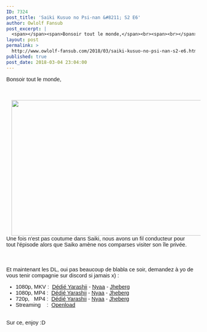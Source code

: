 ```yaml
---
ID: 7324
post_title: 'Saiki Kusuo no Psi-nan &#8211; S2 E6'
author: Owlolf Fansub
post_excerpt: |
  <span></span><span>Bonsoir tout le monde,</span><br><span><br></span><br><div><a href="https://1.bp.blogspot.com/-jshL70qvr3Y/WpxWx8r93CI/AAAAAAAADug/IGf_F_NanQojfKKGDgD5yOZcZyWGH3OSwCLcBGAs/s1600/The%2BDisastrous%2BLife%2Bof%2BSaiki%2BK.%2BS02E06%2B%255B1080p%255D_001_3366.png"><img border="0" height="360" src="https://1.bp.blogspot.com/-jshL70qvr3Y/WpxWx8r93CI/AAAAAAAADug/IGf_F_NanQojfKKGDgD5yOZcZyWGH3OSwCLcBGAs/s640/The%2BDisastrous%2BLife%2Bof%2BSaiki%2BK.%2BS02E06%2B%255B1080p%255D_001_3366.png" width="640"></a></div><span>Une fois n'est pas coutume dans Saiki, nous avons un fil conducteur pour tout l'&eacute;pisode alors que Saiko am&egrave;ne nos comparses visiter son &icirc;le priv&eacute;e.</span><br><span></span><br><div><span><br></span></div><span></span><br><div><span>Et maintenant les DL, oui pas beaucoup de blabla ce soir, demandez &agrave; yo de vous tenir compagnie sur discord si jamais x) :</span></div><span></span><div></div><span><a name="more"></a><ul><li><span>1080p, MKV : &nbsp;<a href="https://ddl.yarashii.fr/Animes/Saiki%20Kusuo/Saison%202/FHD10/%5BYarashii%20-%20Owlolf%5D%20Saiki%20Kusuo%20no%20%CE%A8-nan%20S2%2006%20-%20FHD%2010%20bits.mkv">D&eacute;di&eacute; Yarashii</a> - <a href="https://nyaa.si/view/1012307">Nyaa</a> - <a href="http://jheberg.net/captcha/yarashii-owlolf-saiki-kusuo-no-psi-nan-s2-06-fhd-1/">Jheberg</a></span></li><li><span>1080p, MP4 :</span>&nbsp;&nbsp;<a href="https://ddl.yarashii.fr/Animes/Saiki%20Kusuo/Saison%202/FHD8/%5BYarashii%20-%20Owlolf%5D%20Saiki%20Kusuo%20no%20%CE%A8-nan%20S2%2006%20-%20FHD%208%20bits.mp4">D&eacute;di&eacute; Yarashii</a> - <a href="https://nyaa.si/view/1012306">Nyaa</a> - <a href="http://jheberg.net/captcha/yarashii-owlolf-saiki-kusuo-no-psi-nan-s2-06-fhd-8/">Jheberg</a></li><li><span>720p, &nbsp; MP4 :</span>&nbsp;&nbsp;<a href="https://ddl.yarashii.fr/Animes/Saiki%20Kusuo/Saison%202/HD8/%5BYarashii%20-%20Owlolf%5D%20Saiki%20Kusuo%20no%20%CE%A8-nan%20S2%2006%20-%20HD%208%20bits.mp4">D&eacute;di&eacute; Yarashii</a> - <a href="https://nyaa.si/view/1012305">Nyaa</a> - <a href="http://jheberg.net/captcha/yarashii-owlolf-saiki-kusuo-no-psi-nan-s2-06-hd-8/">Jheberg</a></li><li><span>Streaming &nbsp; &nbsp;: &nbsp;<a href="https://openload.co/embed/2_g54HyeH4E/%5BYarashii_-_Owlolf%5D_Saiki_Kusuo_no_%CE%A8-nan_S2_-_06_VOSTFR_%281920x1080_x264_AAC_8_bits%29.mp4">Openload</a></span></li></ul><br><div>Sur ce, enjoy :D</div></span>
layout: post
permalink: >
  http://www.owlolf-fansub.com/2018/03/saiki-kusuo-no-psi-nan-s2-e6.html
published: true
post_date: 2018-03-04 23:04:00
---
```

<span style="font-family: &quot;arial&quot; , &quot;helvetica&quot; , sans-serif; font-size: 11pt;"></span><span style="font-family: &quot;arial&quot; , &quot;helvetica&quot; , sans-serif; font-size: 11pt;">Bonsoir tout le monde,</span><br /><span style="font-family: &quot;arial&quot; , &quot;helvetica&quot; , sans-serif; font-size: 11pt;"><br /></span><br /><div class="separator" style="clear: both; text-align: center;"><a href="https://1.bp.blogspot.com/-jshL70qvr3Y/WpxWx8r93CI/AAAAAAAADug/IGf_F_NanQojfKKGDgD5yOZcZyWGH3OSwCLcBGAs/s1600/The%2BDisastrous%2BLife%2Bof%2BSaiki%2BK.%2BS02E06%2B%255B1080p%255D_001_3366.png" imageanchor="1" style="margin-left: 1em; margin-right: 1em;"><img border="0" data-original-height="900" data-original-width="1600" height="360" src="https://united-subs.dearclouds.com/wp-content/uploads/2018/05/d077c77df83c37458aa45c8a8bd9472e.jpg" width="640" /></a></div><span style="font-family: &quot;arial&quot; , &quot;helvetica&quot; , sans-serif; font-size: 11pt;">Une fois n'est pas coutume dans Saiki, nous avons un fil conducteur pour tout l'épisode alors que Saiko amène nos comparses visiter son île privée.</span><br /><span style="font-family: &quot;arial&quot; , &quot;helvetica&quot; , sans-serif; font-size: 11pt;"></span><br /><div style="font-size: 11pt;"><span style="font-family: &quot;arial&quot; , &quot;helvetica&quot; , sans-serif; font-size: 11pt;"><br /></span></div><span style="font-family: &quot;arial&quot; , &quot;helvetica&quot; , sans-serif; font-size: 11pt;"></span><br /><div style="font-size: 11pt;"><span style="font-family: &quot;arial&quot; , &quot;helvetica&quot; , sans-serif; font-size: 11pt;">Et maintenant les DL, oui pas beaucoup de blabla ce soir, demandez à yo de vous tenir compagnie sur discord si jamais x) :</span></div><span style="font-family: &quot;arial&quot; , &quot;helvetica&quot; , sans-serif; font-size: 11pt;"></span><div style="font-size: 11pt;"></div><span style="font-family: &quot;arial&quot; , &quot;helvetica&quot; , sans-serif; font-size: 11pt;"><a name='more'></a><ul><li><span style="font-size: 14.6667px;">1080p, MKV : &nbsp;<a href="https://ddl.yarashii.fr/Animes/Saiki%20Kusuo/Saison%202/FHD10/%5BYarashii%20-%20Owlolf%5D%20Saiki%20Kusuo%20no%20%CE%A8-nan%20S2%2006%20-%20FHD%2010%20bits.mkv">Dédié Yarashii</a> - <a href="https://nyaa.si/view/1012307">Nyaa</a> - <a href="http://jheberg.net/captcha/yarashii-owlolf-saiki-kusuo-no-psi-nan-s2-06-fhd-1/">Jheberg</a></span></li><li><span style="font-size: 14.6667px;">1080p, MP4 :</span>&nbsp;&nbsp;<a href="https://ddl.yarashii.fr/Animes/Saiki%20Kusuo/Saison%202/FHD8/%5BYarashii%20-%20Owlolf%5D%20Saiki%20Kusuo%20no%20%CE%A8-nan%20S2%2006%20-%20FHD%208%20bits.mp4">Dédié Yarashii</a> - <a href="https://nyaa.si/view/1012306">Nyaa</a> - <a href="http://jheberg.net/captcha/yarashii-owlolf-saiki-kusuo-no-psi-nan-s2-06-fhd-8/">Jheberg</a></li><li><span style="font-size: 14.6667px;">720p, &nbsp; MP4 :</span>&nbsp;&nbsp;<a href="https://ddl.yarashii.fr/Animes/Saiki%20Kusuo/Saison%202/HD8/%5BYarashii%20-%20Owlolf%5D%20Saiki%20Kusuo%20no%20%CE%A8-nan%20S2%2006%20-%20HD%208%20bits.mp4">Dédié Yarashii</a> - <a href="https://nyaa.si/view/1012305">Nyaa</a> - <a href="http://jheberg.net/captcha/yarashii-owlolf-saiki-kusuo-no-psi-nan-s2-06-hd-8/">Jheberg</a></li><li><span style="font-size: 14.6667px;">Streaming &nbsp; &nbsp;: &nbsp;<a href="https://openload.co/embed/2_g54HyeH4E/%5BYarashii_-_Owlolf%5D_Saiki_Kusuo_no_%CE%A8-nan_S2_-_06_VOSTFR_%281920x1080_x264_AAC_8_bits%29.mp4">Openload</a></span></li></ul><br /><div style="font-size: 11pt;">Sur ce, enjoy :D</div></span>